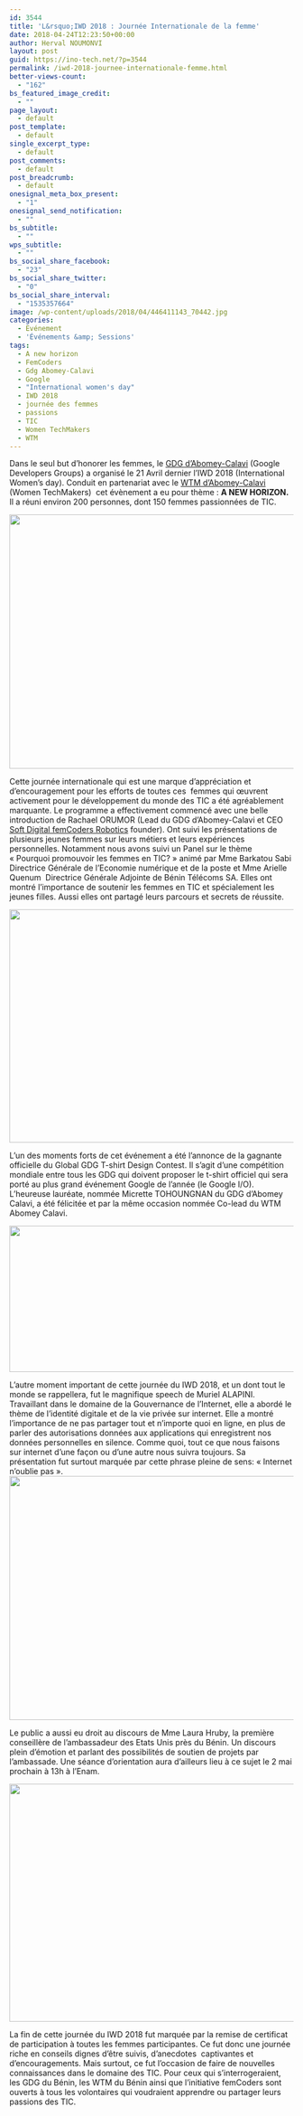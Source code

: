 ```yaml
---
id: 3544
title: 'L&rsquo;IWD 2018 : Journée Internationale de la femme'
date: 2018-04-24T12:23:50+00:00
author: Herval NOUMONVI
layout: post
guid: https://ino-tech.net/?p=3544
permalink: /iwd-2018-journee-internationale-femme.html
better-views-count:
  - "162"
bs_featured_image_credit:
  - ""
page_layout:
  - default
post_template:
  - default
single_excerpt_type:
  - default
post_comments:
  - default
post_breadcrumb:
  - default
onesignal_meta_box_present:
  - "1"
onesignal_send_notification:
  - ""
bs_subtitle:
  - ""
wps_subtitle:
  - ""
bs_social_share_facebook:
  - "23"
bs_social_share_twitter:
  - "0"
bs_social_share_interval:
  - "1535357664"
image: /wp-content/uploads/2018/04/446411143_70442.jpg
categories:
  - Evénement
  - 'Événements &amp; Sessions'
tags:
  - A new horizon
  - FemCoders
  - Gdg Abomey-Calavi
  - Google
  - "International women's day"
  - IWD 2018
  - journée des femmes
  - passions
  - TIC
  - Women TechMakers
  - WTM
---
```

Dans le seul but d&rsquo;honorer les femmes, le [GDG d’Abomey-Calavi](https://www.meetup.com/fr-FR/GDG-Abomey-Calavi/) (Google Developers Groups) a organisé le 21 Avril dernier l’IWD 2018 (International Women’s day). Conduit en partenariat avec le [WTM d&rsquo;Abomey-Calavi](https://fr-fr.facebook.com/wtmAbCal/) (Women TechMakers)  cet évènement a eu pour thème : **A NEW HORIZON.** Il a réuni environ 200 personnes, dont 150 femmes passionnées de TIC.

[<img class="wp-image-3567 aligncenter" src="https://ino-tech.net/wp-content/uploads/2018/04/446426232_69784-300x200.jpg" alt="" width="675" height="450" srcset="https://inotech008.000webhostapp.com/wp-content/uploads/2018/04/446426232_69784-300x200.jpg 300w, https://inotech008.000webhostapp.com/wp-content/uploads/2018/04/446426232_69784-768x512.jpg 768w, https://inotech008.000webhostapp.com/wp-content/uploads/2018/04/446426232_69784-1024x682.jpg 1024w, https://inotech008.000webhostapp.com/wp-content/uploads/2018/04/446426232_69784-450x300.jpg 450w, https://inotech008.000webhostapp.com/wp-content/uploads/2018/04/446426232_69784.jpg 1200w" sizes="(max-width: 709px) 85vw, (max-width: 909px) 67vw, (max-width: 984px) 61vw, (max-width: 1362px) 45vw, 600px" />](https://ino-tech.net/wp-content/uploads/2018/04/446426232_69784.jpg)

Cette journée internationale qui est une marque d’appréciation et d&rsquo;encouragement pour les efforts de toutes ces  femmes qui œuvrent activement pour le développement du monde des TIC a été agréablement marquante. Le programme a effectivement commencé avec une belle introduction de Rachael ORUMOR (Lead du GDG d&rsquo;Abomey-Calavi et CEO [Soft Digital femCoders Robotics](https://ino-tech.net/benin-nouveau-concurrent-serieux-robotique.html) founder). Ont suivi les présentations de plusieurs jeunes femmes sur leurs métiers et leurs expériences personnelles. Notamment nous avons suivi un Panel sur le thème « Pourquoi promouvoir les femmes en TIC? » animé par Mme Barkatou Sabi Directrice Générale de l’Economie numérique et de la poste et Mme Arielle Quenum  Directrice Générale Adjointe de Bénin Télécoms SA. Elles ont montré l&rsquo;importance de soutenir les femmes en TIC et spécialement les jeunes filles. Aussi elles ont partagé leurs parcours et secrets de réussite.

[<img class=" wp-image-3598 aligncenter" src="https://ino-tech.net/wp-content/uploads/2018/04/iwd-300x191.png" alt="" width="649" height="413" srcset="https://inotech008.000webhostapp.com/wp-content/uploads/2018/04/iwd-300x191.png 300w, https://inotech008.000webhostapp.com/wp-content/uploads/2018/04/iwd-768x489.png 768w, https://inotech008.000webhostapp.com/wp-content/uploads/2018/04/iwd.png 837w" sizes="(max-width: 709px) 85vw, (max-width: 909px) 67vw, (max-width: 984px) 61vw, (max-width: 1362px) 45vw, 600px" />](https://ino-tech.net/wp-content/uploads/2018/04/iwd.png)

L&rsquo;un des moments forts de cet événement a été l&rsquo;annonce de la gagnante officielle du Global GDG T-shirt Design Contest. Il s&rsquo;agit d&rsquo;une compétition mondiale entre tous les GDG qui doivent proposer le t-shirt officiel qui sera porté au plus grand événement Google de l&rsquo;année (le Google I/O). L&rsquo;heureuse lauréate, nommée Micrette TOHOUNGNAN du GDG d&rsquo;Abomey Calavi, a été félicitée et par la même occasion nommée Co-lead du WTM Abomey Calavi.

[<img class=" wp-image-3597 aligncenter" src="https://ino-tech.net/wp-content/uploads/2018/04/micrette-300x118.png" alt="" width="658" height="259" srcset="https://inotech008.000webhostapp.com/wp-content/uploads/2018/04/micrette-300x118.png 300w, https://inotech008.000webhostapp.com/wp-content/uploads/2018/04/micrette-768x301.png 768w, https://inotech008.000webhostapp.com/wp-content/uploads/2018/04/micrette-1024x401.png 1024w, https://inotech008.000webhostapp.com/wp-content/uploads/2018/04/micrette.png 1200w" sizes="(max-width: 709px) 85vw, (max-width: 909px) 67vw, (max-width: 984px) 61vw, (max-width: 1362px) 45vw, 600px" />](https://ino-tech.net/wp-content/uploads/2018/04/micrette.png)

L&rsquo;autre moment important de cette journée du IWD 2018, et un dont tout le monde se rappellera, fut le magnifique speech de Muriel ALAPINI. Travaillant dans le domaine de la Gouvernance de l&rsquo;Internet, elle a abordé le thème de l&rsquo;identité digitale et de la vie privée sur internet. Elle a montré l&rsquo;importance de ne pas partager tout et n&rsquo;importe quoi en ligne, en plus de parler des autorisations données aux applications qui enregistrent nos données personnelles en silence. Comme quoi, tout ce que nous faisons sur internet d&rsquo;une façon ou d&rsquo;une autre nous suivra toujours. Sa présentation fut surtout marquée par cette phrase pleine de sens: « Internet n&rsquo;oublie pas ».[<img class="wp-image-3570 aligncenter" src="https://ino-tech.net/wp-content/uploads/2018/04/445409894_314063-300x200.jpg" alt="" width="648" height="432" srcset="https://inotech008.000webhostapp.com/wp-content/uploads/2018/04/445409894_314063-300x200.jpg 300w, https://inotech008.000webhostapp.com/wp-content/uploads/2018/04/445409894_314063-768x512.jpg 768w, https://inotech008.000webhostapp.com/wp-content/uploads/2018/04/445409894_314063-1024x682.jpg 1024w, https://inotech008.000webhostapp.com/wp-content/uploads/2018/04/445409894_314063-450x300.jpg 450w, https://inotech008.000webhostapp.com/wp-content/uploads/2018/04/445409894_314063.jpg 1200w" sizes="(max-width: 709px) 85vw, (max-width: 909px) 67vw, (max-width: 984px) 61vw, (max-width: 1362px) 45vw, 600px" />](https://ino-tech.net/wp-content/uploads/2018/04/445409894_314063.jpg)

Le public a aussi eu droit au discours de Mme Laura Hruby, la première conseillère de l&rsquo;ambassadeur des Etats Unis près du Bénin. Un discours plein d&rsquo;émotion et parlant des possibilités de soutien de projets par l&rsquo;ambassade. Une séance d&rsquo;orientation aura d&rsquo;ailleurs lieu à ce sujet le 2 mai prochain à 13h à l&rsquo;Enam.

[<img class=" wp-image-3579 aligncenter" src="https://ino-tech.net/wp-content/uploads/2018/04/445732120_113945-300x200.jpg" alt="" width="632" height="421" srcset="https://inotech008.000webhostapp.com/wp-content/uploads/2018/04/445732120_113945-300x200.jpg 300w, https://inotech008.000webhostapp.com/wp-content/uploads/2018/04/445732120_113945-768x512.jpg 768w, https://inotech008.000webhostapp.com/wp-content/uploads/2018/04/445732120_113945-1024x682.jpg 1024w, https://inotech008.000webhostapp.com/wp-content/uploads/2018/04/445732120_113945-450x300.jpg 450w, https://inotech008.000webhostapp.com/wp-content/uploads/2018/04/445732120_113945.jpg 1200w" sizes="(max-width: 709px) 85vw, (max-width: 909px) 67vw, (max-width: 984px) 61vw, (max-width: 1362px) 45vw, 600px" />](https://ino-tech.net/wp-content/uploads/2018/04/445732120_113945.jpg)

La fin de cette journée du IWD 2018 fut marquée par la remise de certificat de participation à toutes les femmes participantes. Ce fut donc une journée riche en conseils dignes d&rsquo;être suivis, d&rsquo;anecdotes  captivantes et d&rsquo;encouragements. Mais surtout, ce fut l&rsquo;occasion de faire de nouvelles connaissances dans le domaine des TIC. Pour ceux qui s’interrogeraient, les GDG du Bénin, les WTM du Bénin ainsi que l&rsquo;initiative femCoders sont ouverts à tous les volontaires qui voudraient apprendre ou partager leurs passions des TIC.